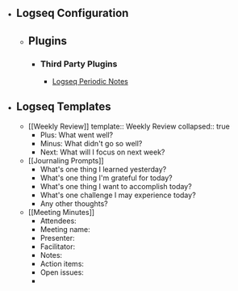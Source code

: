 - ## Logseq Configuration
	- ## Plugins
		- ### Third Party Plugins
			- [Logseq Periodic Notes](https://github.com/brendonscript/logseq-periodic-notes)
- ## Logseq Templates
	- [[Weekly Review]]
	  template:: Weekly Review
	  collapsed:: true
		- Plus: What went well?
		- Minus: What didn't go so well?
		- Next: What will I focus on next week?
	- [[Journaling Prompts]]
		- What's one thing I learned yesterday?
		- What's one thing I'm grateful for today?
		- What's one thing I want to accomplish today?
		- What's one challenge I may experience today?
		- Any other thoughts?
	- [[Meeting Minutes]]
		- Attendees:
		- Meeting name:
		- Presenter:
		- Facilitator:
		- Notes:
		- Action items:
		- Open issues:
		-